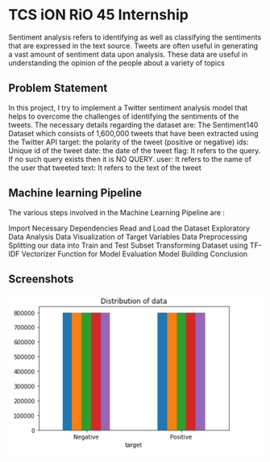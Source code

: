 
# TCS iON RiO 45 Internship

Sentiment analysis refers to identifying as well as classifying the sentiments that are expressed in the text source. Tweets are often useful in generating a vast amount of sentiment data upon analysis. These data are useful in understanding the opinion of the people about a variety of topics
## Problem Statement
In this project, I try to implement a Twitter sentiment analysis model that helps to overcome the challenges of identifying the sentiments of the tweets. 
The necessary details regarding the dataset are:
    The Sentiment140 Dataset which consists of 1,600,000 tweets that have been extracted using the Twitter API
    target: the polarity of the tweet (positive or negative)
    ids: Unique id of the tweet
    date: the date of the tweet
    flag: It refers to the query. If no such query exists then it is NO QUERY.
    user: It refers to the name of the user that tweeted
    text: It refers to the text of the tweet
## Machine learning Pipeline
The various steps involved in the Machine Learning Pipeline are :

Import Necessary Dependencies
Read and Load the Dataset
Exploratory Data Analysis
Data Visualization of Target Variables
Data Preprocessing
Splitting our data into Train and Test Subset
Transforming Dataset using TF-IDF Vectorizer
Function for Model Evaluation
Model Building
Conclusion
## Screenshots

![App Screenshot](Screenshots/img1.png)

